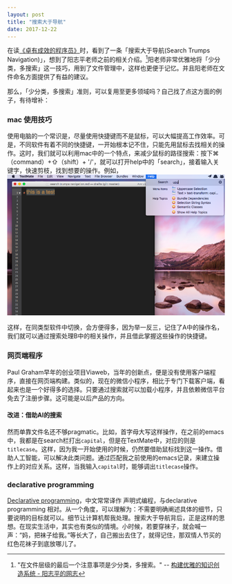 ```yaml
---
layout: post
title: "搜索大于导航"
date: 2017-12-22
---
```


在读[《卓有成效的程序员》](https://book.douban.com/subject/3558788/)时，看到了一条「搜索大于导航(Search Trumps Navigation)」，想到了阳志平老师之前的相关介绍。[^1]阳老师非常优雅地将「少分类，多搜索」这一技巧，用到了文件管理中，这样也更便于记忆。并且阳老师在文件命名方面提供了有益的建议。

那么，「少分类，多搜索」准则，可以复用至更多领域吗？自己找了点这方面的例子，有待增补：
### mac 使用技巧
使用电脑的一个常识是，尽量使用快捷键而不是鼠标，可以大幅提高工作效率。可是，不同软件有着不同的快捷键，一开始根本记不住，只能先用鼠标去找相关的操作。这时，我们就可以利用mac中的一个特点，来减少鼠标的路径搜索：按下⌘（command）+⇧（shift）+ '/'，就可以打开help中的「search」，接着输入关键字，快速剪枝，找到想要的操作。例如，
![](https://github.com/terrificjhony/image_store/blob/master/search%20trumps%20navigation.png?raw=true)

这样，在同类型软件中切换，会方便得多，因为举一反三，记住了A中的操作名，我们就可以通过搜索处理B中的相关操作，并且借此掌握这些操作的快捷键。


### 网页端程序
Paul Graham早年的创业项目Viaweb，当年的创新点，便是没有使用客户端程序，直接在网页端构建。类似的，现在的微信小程序，相比于专门下载客户端，看起来也是一个好得多的选择。只要通过搜索就可以加载小程序，并且依赖微信平台免去了注册步骤。这可能是以后产品的方向。


#### 改进：借助AI的搜索
然而单靠文件名还不够pragmatic。比如，首字母大写这样操作，在之前的emacs中，我都是在search栏打出`capital`，但是在TextMate中，对应的则是`titlecase`。这样，因为我一开始使用的时候，仍然要借助鼠标找到这一操作。借助人工智能，可以解决此类问题。通过匹配我之前使用的emacs记录，来建立操作上的对应关系。这样，当我输入`capital`时，能够调出`titlecase`操作。



### declarative programming
[Declarative programming](https://en.wikipedia.org/wiki/Declarative_programming)，中文常常译作 声明式编程，与declarative programming 相对。从一个角度，可以理解为：不需要明确阐述具体的细节，只要说明的目标就可以。细节让计算机帮我处理。搜索大于导航背后，正是这样的思想。在现实生活中，其实也有类似的情境。小时候，若要穿袜子，就会喊一声：“妈，把袜子给我。”等长大了，自己搬出去住了，就得记住，那双情人节买的红色花袜子到底放哪儿了。




[^1]:"在文件层级的最后一个注意事项是少分类，多搜索。" -- [构建优雅的知识创造系统 - 阳志平的网志](http://www.yangzhiping.com/psy/yang-KnowledgeSystem.html)